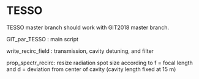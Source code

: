 # TESSO
TESSO master branch should work with GIT2018 master branch. 

GIT_par_TESSO : main script

write_recirc_field : transmission, cavity detuning, and filter

prop_spectr_recirc: resize radiation spot size according to f = focal length and d = deviation from center of cavity (cavity length fixed at 15 m)

